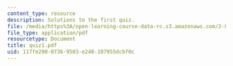 ```yaml
---
content_type: resource
description: Solutions to the first quiz.
file: /media/https%3A/open-learning-course-data-rc.s3.amazonaws.com/2-004-systems-modeling-and-control-ii-fall-2007/117fe29007369503e248107955dcbf0c_quiz1.pdf
file_type: application/pdf
resourcetype: Document
title: quiz1.pdf
uid: 117fe290-0736-9503-e248-107955dcbf0c
---
```

